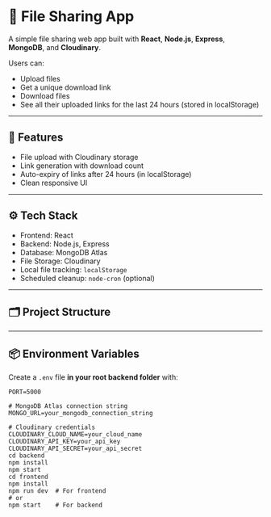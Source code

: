 # 📁 File Sharing App

A simple file sharing web app built with **React**, **Node.js**, **Express**, **MongoDB**, and **Cloudinary**.

Users can:
- Upload files
- Get a unique download link
- Download files
- See all their uploaded links for the last 24 hours (stored in localStorage)

---

## 🚀 Features

- File upload with Cloudinary storage
- Link generation with download count
- Auto-expiry of links after 24 hours (in localStorage)
- Clean responsive UI

---

## ⚙️ Tech Stack

- Frontend: React
- Backend: Node.js, Express
- Database: MongoDB Atlas
- File Storage: Cloudinary
- Local file tracking: `localStorage`
- Scheduled cleanup: `node-cron` (optional)

---

## 🗂️ Project Structure


---

## 📦 Environment Variables

Create a `.env` file **in your root backend folder** with:

```env
PORT=5000

# MongoDB Atlas connection string
MONGO_URL=your_mongodb_connection_string

# Cloudinary credentials
CLOUDINARY_CLOUD_NAME=your_cloud_name
CLOUDINARY_API_KEY=your_api_key
CLOUDINARY_API_SECRET=your_api_secret
cd backend
npm install
npm start
cd frontend
npm install
npm run dev  # For frontend
# or
npm start    # For backend
